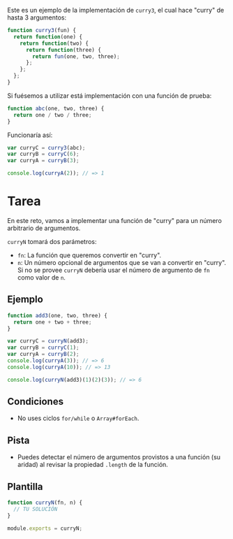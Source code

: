Este es un ejemplo de la implementación de `curry3`, el cual hace "curry" de hasta 3 argumentos:

```js
function curry3(fun) {
  return function(one) {
    return function(two) {
      return function(three) {
        return fun(one, two, three);
      };
    };
  };
}
```

Si fuésemos a utilizar está implementación con una función de prueba:

```js
function abc(one, two, three) {
  return one / two / three;
}
```

Funcionaría así:

```js
var curryC = curry3(abc);
var curryB = curryC(6);
var curryA = curryB(3);

console.log(curryA(2)); // => 1
```

# Tarea

En este reto, vamos a implementar una función de "curry" para un número arbitrario de argumentos.

`curryN` tomará dos parámetros:

- `fn`: La función que queremos convertir en "curry".
- `n`: Un número opcional de argumentos que se van a convertir en "curry". Si no se provee `curryN` debería usar el número de argumento de `fn` como valor de `n`.

## Ejemplo

```js
function add3(one, two, three) {
  return one + two + three;
}

var curryC = curryN(add3);
var curryB = curryC(1);
var curryA = curryB(2);
console.log(curryA(3)); // => 6
console.log(curryA(10)); // => 13

console.log(curryN(add3)(1)(2)(3)); // => 6
```

## Condiciones

- No uses ciclos `for/while` o `Array#forEach`.

## Pista

- Puedes detectar el número de argumentos provistos a una función (su aridad) al revisar la propiedad `.length` de la función.

## Plantilla

```js
function curryN(fn, n) {
  // TU SOLUCIÓN
}

module.exports = curryN;
```
